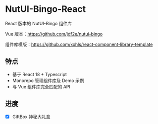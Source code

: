# NutUI-Bingo-React

React 版本的 NutUI-Bingo 组件库

Vue 版本：<https://github.com/jdf2e/nutui-bingo>

组件库模版：<https://github.com/xxhls/react-component-library-template>

## 特点

- 基于 React 18 + Typescript
- Monorepo 管理组件库及 Demo 示例
- 与 Vue 组件库完全匹配的 API

## 进度

- [x] GiftBox 神秘大礼盒
